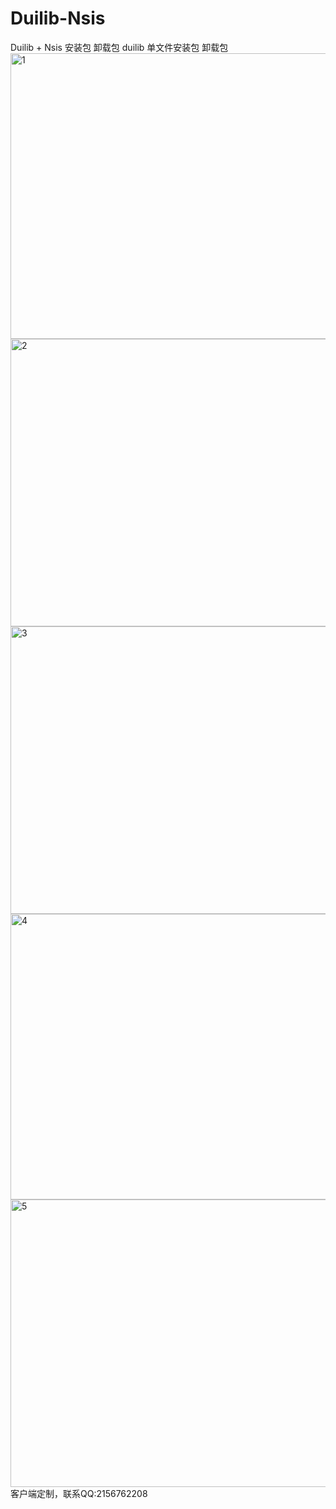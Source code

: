 # Duilib-Nsis
Duilib + Nsis 安装包 卸载包  duilib 单文件安装包 卸载包
<img width="719" height="457" alt="1" src="https://github.com/user-attachments/assets/16d6b6e1-0700-40e5-9a89-2eb71b43ce8a" />
<img width="720" height="460" alt="2" src="https://github.com/user-attachments/assets/f9438c20-e3b8-4d2b-8d81-ca08c9f436ac" />
<img width="720" height="460" alt="3" src="https://github.com/user-attachments/assets/49dfc853-16e8-4357-aad5-643ca9e5df5c" />
<img width="723" height="457" alt="4" src="https://github.com/user-attachments/assets/960f2107-3253-4533-8ffa-07afd2a2abb5" />
<img width="720" height="460" alt="5" src="https://github.com/user-attachments/assets/e877645e-2199-421f-b40d-624dfdeeba0e" />
客户端定制，联系QQ:2156762208
